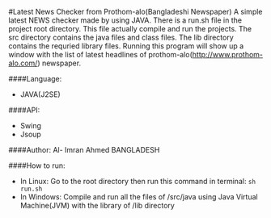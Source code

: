 #Latest News Checker from Prothom-alo(Bangladeshi Newspaper)
A simple latest NEWS checker made by using JAVA. There is a run.sh file in the project root directory. This file actually compile and run the projects. The src directory contains the java files and class files. The lib directory contains the requried library files. Running this program will show up a window with the list of latest headlines of prothom-alo(http://www.prothom-alo.com/) newspaper.

####Language:
- JAVA(J2SE)

####API: 
- Swing
- Jsoup

####Author:
Al- Imran Ahmed
BANGLADESH

####How to run:
- In Linux: Go to the root directory then run this command in terminal: `sh run.sh`
- In Windows: Compile and run all the files of /src/java using Java Virtual Machine(JVM) with the library of /lib directory
